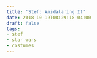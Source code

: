 ```yaml
---
title: "Stef: Amidala'ing It"
date: 2018-10-19T08:29:18-04:00
draft: false
tags:
- stef
- star wars
- costumes
---
```

